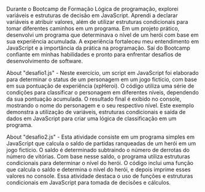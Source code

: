 Durante o Bootcamp de Formação Lógica de programação, explorei variáveis e estruturas de decisão em JavaScript. Aprendi a declarar variáveis e atribuir valores, além de utilizar estruturas condicionais para tomar diferentes caminhos em um programa. Em um projeto prático, desenvolvi um programa que determinava o nível de um herói com base em sua experiência acumulada. A experiência fortaleceu meu entendimento em JavaScript e a importância da prática na programação. Saí do Bootcamp confiante em minhas habilidades e pronto para enfrentar desafios de desenvolvimento de software.

About "desafio1.js" - Neste exercício, um script em JavaScript foi elaborado para determinar o status de um personagem em um jogo fictício, com base em sua pontuação de experiência (xpHeroi). O código utiliza uma série de condições para classificar o personagem em diferentes níveis, dependendo da sua pontuação acumulada. O resultado final é exibido no console, mostrando o nome do personagem e o seu respectivo nível. Este exemplo demonstra a utilização de variáveis, estruturas condicionais e saída de dados em JavaScript para criar uma lógica de classificação em um programa.

About "desafio2.js" - Esta atividade consiste em um programa simples em JavaScript que calcula o saldo de partidas ranqueadas de um herói em um jogo fictício. O saldo é determinado subtraindo o número de derrotas do número de vitórias. Com base nesse saldo, o programa utiliza estruturas condicionais para determinar o nível do herói. O código inclui uma função que calcula o saldo e determina o nível do herói, e depois imprime esses valores no console. Essa atividade destaca o uso de funções e estruturas condicionais em JavaScript para tomada de decisões e cálculos.



